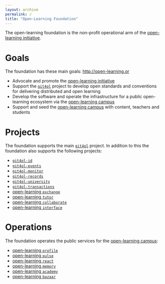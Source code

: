 ```yaml
---
layout: archive
permalink: /
title: "Open-Learning Foundation"
---
```

The open-learning foundation is the non-profit operational arm of the [open-learning initiative](/).

# Goals

The foundation has these main goals:
http://open-learning.or
- Advocate and promote the [open-learning initiative](/)
- Support the [`git4ol`](//github.com/open-learning/git4ol) project to develop open standards and conventions for delivering distributed and open learning
- Develop the software and operate the infrastructure for a public open-learning ecosystem via the [open-learning campus](/campus)
- Support and seed the [open-learning campus](/campus) with content, teachers and students

# Projects

The foundation supports the main [`git4ol`](//github.com/open-learning/git4ol) project. In addition to this the foundation also supports the following projects:

- [`git4ol-id`](//github.com/open-learning/git4ol-id)
- [`git4ol-events`](//github.com/open-learning/git4ol-events)
- [`git4ol-monitor`](//github.com/open-learning/git4ol-monitor)
- [`git4ol-records`](//github.com/open-learning/git4ol-records)
- [`git4ol-university`](//github.com/open-learning/git4ol-university)
- [`git4ol-transactions`](//github.com/open-learning/git4ol-transactions)
- [open-learning `exchange`](//github.com/open-learning/exchange)
- [open-learning `tutor`](//github.com/open-learning/tutor)
- [open-learning `collaborate`](//github.com/open-learning/collaborate)
- [open-learning `interface`](//github.com/open-learning/interface)

# Operations

The foundation operates the public services for the [open-learning campus](/campus):

- [open-learning `profile`](//github.com/open-learning/profile)
- [open-learning `pulse`](//github.com/open-learning/pulse)
- [open-learning `react`](//github.com/open-learning/react)
- [open-learning `memory`](//github.com/open-learning/memory)
- [open-learning `academy`](//github.com/open-learning/academy)
- [open-learning `bazaar`](//github.com/open-learning/bazaar)
